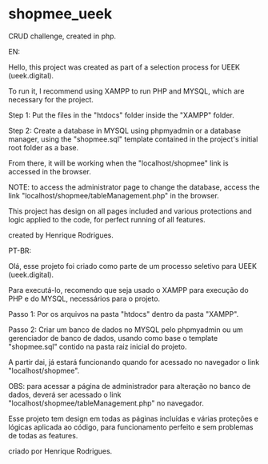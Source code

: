 # shopmee_ueek
CRUD challenge, created in php.

EN: 

Hello, this project was created as part of a selection process for UEEK (ueek.digital).

To run it, I recommend using XAMPP to run PHP and MYSQL, which are necessary for the project.

Step 1: Put the files in the "htdocs" folder inside the "XAMPP" folder.

Step 2: Create a database in MYSQL using phpmyadmin or a database manager, using the "shopmee.sql" template contained in the project's initial root folder as a base.

From there, it will be working when the "localhost/shopmee" link is accessed in the browser.

NOTE: to access the administrator page to change the database, access the link "localhost/shopmee/tableManagement.php" in the browser.

This project has design on all pages included and various protections and logic applied to the code, for perfect running of all features.

created by Henrique Rodrigues.

PT-BR:

Olá, esse projeto foi criado como parte de um processo seletivo para UEEK (ueek.digital).

Para executá-lo,  recomendo que seja usado o XAMPP para execução do PHP e do MYSQL, necessários para o projeto.

Passo 1: Por os arquivos na pasta "htdocs" dentro da pasta "XAMPP".

Passo 2: Criar um banco de dados no MYSQL pelo phpmyadmin ou um gerenciador de banco de dados, usando como base o template "shopmee.sql" contido na pasta raiz inicial do projeto.

A partir dai, já estará funcionando quando for acessado no navegador o link "localhost/shopmee".

OBS: para acessar a página de administrador para alteração no banco de dados, deverá ser acessado o link "localhost/shopmee/tableManagement.php" no navegador.

Esse projeto tem design em todas as páginas incluídas e várias proteções e lógicas aplicada ao código, para funcionamento perfeito e sem problemas de todas as features.

criado por Henrique Rodrigues.
